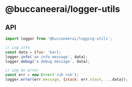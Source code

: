 # @buccaneerai/logger-utils

## API
```javascript
import logger from '@buccaneerai/logging-utils';

// Log info
const data = {foo: 'bar};
logger.info('an info message', data);
logger.debug('a debug message', data);

// Log an error
const err = new Error('ruh roh');
logger.error(err.message, {stack: err.stack, ...data});
```
